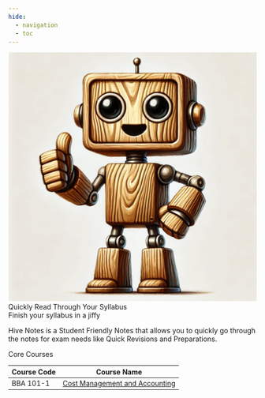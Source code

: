 ```yaml
---
hide:
  - navigation
  - toc
---
```

<!-- Hide page title -->
<style>
  .md-typeset h1 {
    display: none;
  }
</style>

<div class="mascot-image-container">
  <img class="mascot-image" src="./assets/mascot.webp"/>
  <div class="mascot-text-container">
    <div class="mascot-text">
      Quickly Read Through Your Syllabus
      <div class="mascot-subtext">
        Finish your syllabus in a jiffy
      </div>
    </div>
  </div>
</div>

<div class="mascot-image-spacer"></div>

Hive Notes is a Student Friendly Notes that allows you to quickly go through the notes for exam needs like Quick Revisions and Preparations.
<div class="box-row">
  <div class="reason-box">
    <div class="reason-title">Core Courses</div>
<table>
  <thead>
    <tr>
      <th>Course Code</th>
      <th>Course Name</th>
    </tr>
  </thead>
  <tbody>
    <tr>
      <td>BBA 101-1</td>
      <td><a href="CMA/Syllabus.html">Cost Management and Accounting</a></td>
    </tr>
  </tbody>
</table>
  </div>
</div>
